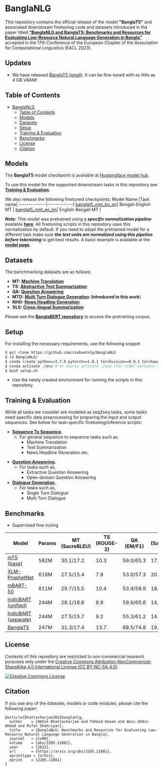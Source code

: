 # BanglaNLG

This repository contains the official release of the model **"BanglaT5"** and associated downstream finetuning code and datasets introduced in the paper titled [**"BanglaNLG and BanglaT5: Benchmarks and Resources for Evaluating Low-Resource
Natural Language Generation in Bangla"**](https://arxiv.org/abs/2205.11081) accepted in the 17th Conference of the European Chapter
of the Association for Computational Linguistics (EACL 2023).

## Updates
* We have released [BanglaT5 (small)](https://huggingface.co/csebuetnlp/banglat5_small). It can be fine-tuned with as little as 4 GB VRAM!

## Table of Contents

- [BanglaNLG](#banglanlg)
  - [Table of Contents](#table-of-contents)
  - [Models](#models)
  - [Datasets](#datasets)
  - [Setup](#setup)
  - [Training & Evaluation](#training--evaluation)
  - [Benchmarks](#benchmarks)
  - [License](#license)
  - [Citation](#citation)

## Models

The **BanglaT5** model checkpoint is available at [Huggingface model hub](https://huggingface.co/csebuetnlp/banglat5).
  
To use this model for the supported downstream tasks in this repository see **[Training & Evaluation](#training--evaluation).**

We also release the following finetuned checkpoints:
Model Name        |Task name|
--------------|-------------|
[banglat5_nmt_bn_en](https://huggingface.co/csebuetnlp/banglat5_nmt_bn_en)| Bengali-English MT |
[banglat5_nmt_en_bn](https://huggingface.co/csebuetnlp/banglat5_nmt_en_bn)| English-Bengali MT |



***Note:*** This model was pretrained using a ***specific normalization pipeline*** available **[here](https://github.com/csebuetnlp/normalizer)**. All finetuning scripts in this repository uses this normalization by default. If you need to adapt the pretrained model for a different task make sure ***the text units are normalized using this pipeline before tokenizing*** to get best results. A basic example is available at the **[model page](https://huggingface.co/csebuetnlp/banglat5).**

## Datasets

The benchmarking datasets are as follows:
* **MT:** **[Machine Translation](https://github.com/csebuetnlp/banglanmt#datasets)**
* **TS:** **[Abstractive Text Summarization](https://huggingface.co/datasets/csebuetnlp/xlsum)**
* **QA:** **[Question Answering](https://huggingface.co/datasets/csebuetnlp/squad_bn)**
* **MTD:** **[Multi Turn Dialogue Generation](https://drive.google.com/file/d/1qPmNN6qA4evbh4cD_BDDTCFOwMu4H2JS/view?usp=sharing)** (**Introduced in this work**)
* **NHG:** **[News Headline Generation](https://huggingface.co/datasets/csebuetnlp/xlsum)**
* **XLS:** **[Cross-lingual Summarization](https://huggingface.co/datasets/csebuetnlp/CrossSum)**

Please see the **[BanglaBERT repository](https://github.com/csebuetnlp/banglabert#datasets)** to access the pretraining corpus.

## Setup

For installing the necessary requirements, use the following snippet
```bash
$ git clone https://github.com/csebuetnlp/BanglaNLG
$ cd BanglaNLG/
$ conda create python==3.7.9 pytorch==1.8.1 torchvision==0.9.1 torchaudio==0.8.0 cudatoolkit=10.2 -c pytorch -p ./env
$ conda activate ./env # or source activate ./env (for older versions of anaconda)
$ bash setup.sh 
```
* Use the newly created environment for running the scripts in this repository.

## Training & Evaluation

While all tasks we consider are modeled as seq2seq tasks, some tasks need specific data preprocessing for preparing the input and output sequences.
See below for task-specific finetuning/inference scripts:

* **[Sequence To Sequence](seq2seq/).**
  - For general sequence to sequence tasks such as
    - Machine Translation
    - Text Summarization 
    - News Headline Generation etc.
- **[Question Answering](question_answering/).**
    - For tasks such as,
      - Extractive Question Answering
      - Open-domain Question Answering
- **[Dialogue Generation](dialogue_generation/).**
    - For tasks such as,
      - Single Turn Dialogue
      - Multi Turn Dialogue
  
## Benchmarks
 
* Supervised fine-tuning

|     Model          |   Params   |     MT (SacreBLEU)    |      TS (ROUGE-2)     |      QA (EM/F1)   |   MTD (SacreBLEU-1)  |  NHG (ROUGE-2) |  XLS (ROUGE-2) |
|--------------------|------------|-----------------------|------------------------|-------------------|--------------------|----------------|----------------|
|[mT5 (base)](https://huggingface.co/google/mt5-base) | 582M  | 30.1/17.2 | 10.3 | 59.0/65.3 | 17.5 |  9.6 | 2.7/0.7 |
|[XLM-ProphetNet](https://huggingface.co/microsoft/xprophetnet-large-wiki100-cased) | 616M | 27.5/15.4 | 7.8 | 53.0/57.3 | 20.0 | 9.5 | 6.2/2.7 |
|[mBART-50](https://huggingface.co/facebook/mbart-large-50) | 611M | 29.7/15.5 | 10.4 | 53.4/58.9 | 18.5 | 11.2 | 5.4/3.7 |
|[IndicBART (unified)](https://huggingface.co/ai4bharat/IndicBART) | 244M | 28.1/16.6 | 8.9 | 59.6/65.6 | 14.8 | 7.9 | 6.3/2.5 |
|[IndicBART (separate)](https://huggingface.co/ai4bharat/IndicBARTSS) | 244M | 27.5/15.7 | 9.2 | 55.3/61.2 | 14.1 | 9.1 | 5.3/2.4 |
|[BanglaT5](https://huggingface.co/csebuetnlp/banglat5) | 247M | 31.3/17.4 | 13.7 | 68.5/74.8 | 19.0 | 13.8 | 6.4/4.0 |
  
## License
Contents of this repository are restricted to non-commercial research purposes only under the [Creative Commons Attribution-NonCommercial-ShareAlike 4.0 International License (CC BY-NC-SA 4.0)](https://creativecommons.org/licenses/by-nc-sa/4.0/). 

<a rel="license" href="http://creativecommons.org/licenses/by-nc-sa/4.0/"><img alt="Creative Commons License" style="border-width:0" src="https://i.creativecommons.org/l/by-nc-sa/4.0/88x31.png" /></a>

## Citation
If you use any of the datasets, models or code modules, please cite the following paper:
```
@article{bhattacharjee2022banglanlg,
  author    = {Abhik Bhattacharjee and Tahmid Hasan and Wasi Uddin Ahmad and Rifat Shahriyar},
  title     = {BanglaNLG: Benchmarks and Resources for Evaluating Low-Resource Natural Language Generation in Bangla},
  journal   = {CoRR},
  volume    = {abs/2205.11081},
  year      = {2022},
  url       = {https://arxiv.org/abs/2205.11081},
  eprinttype = {arXiv},
  eprint    = {2205.11081}
}
```
